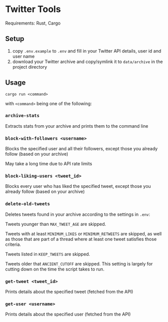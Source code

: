 # Twitter Tools

Requirements: Rust, Cargo

## Setup

1. copy `.env.example` to `.env` and fill in your Twitter API details, user id and user name
1. download your Twitter archive and copy/symlink it to `data/archive` in the project directory


## Usage

`cargo run <command>`

with `<command>` being one of the following:

### `archive-stats`

Extracts stats from your archive and prints them to the command line

### `block-with-followers <username>`

Blocks the specified user and all their followers, except those you already follow (based on your archive)

May take a long time due to API rate limits

### `block-liking-users <tweet_id>`

Blocks every user who has liked the specified tweet, except those you already follow (based on your archive)

### `delete-old-tweets`

Deletes tweets found in your archive according to the settings in `.env`:

Tweets younger than `MAX_TWEET_AGE` are skipped.

Tweets with at least `MINIMUM_LIKES` or `MINIMUM_RETWEETS` are skipped, as well as those that are part of a thread where at least one tweet satisfies those criteria.

Tweets listed in `KEEP_TWEETS` are skipped.

Tweets older that `ANCIENT_CUTOFF` are skipped. This setting is largely for cutting down on the time the script takes to run.

### `get-tweet <tweet_id>`

Prints details about the specified tweet (fetched from the API)

### `get-user <username>`

Prints details about the specified user (fetched from the API)
